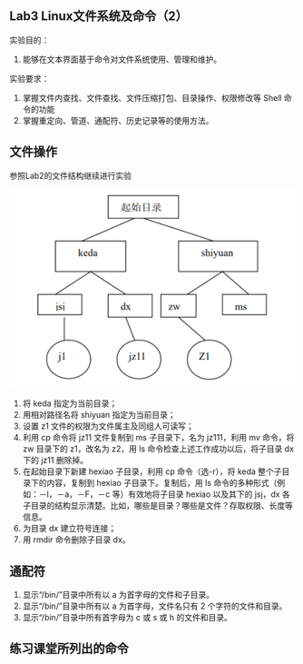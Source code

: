 ## Lab3 **Linux文件系统及命令（2）**  

实验目的：

1. 能够在文本界面基于命令对文件系统使用、管理和维护。

实验要求：

1. 掌握文件内查找、文件查找、文件压缩打包、目录操作、权限修改等 Shell 命令的功能
2. 掌握重定向、管道、通配符、历史记录等的使用方法。

## 文件操作

参照Lab2的文件结构继续进行实验

![dir](./lab2/dir.png)

1. 将 keda 指定为当前目录；
2. 用相对路径名将 shiyuan 指定为当前目录； 
3. 设置 z1 文件的权限为文件属主及同组人可读写； 
4. 利用 cp 命令将 jz11 文件复制到 ms 子目录下，名为 jz111，利用 mv 命令，将 zw 目录下的 z1，改名为 z2，用 ls 命令检查上述工作成功以后，将子目录 dx下的 jz11 删除掉。
5. 在起始目录下新建 hexiao 子目录，利用 cp 命令（选-r），将 keda 整个子目录下的内容，复制到 hexiao 子目录下。复制后，用 ls 命令的多种形式（例如：－l，－a，－F，－c 等）有效地将子目录 hexiao 以及其下的 jsj，dx 各子目录的结构显示清楚。比如，哪些是目录？哪些是文件？存取权限、长度等信息。 
6. 为目录 dx 建立符号连接；
7. 用 rmdir 命令删除子目录 dx。 

## 通配符

1. 显示“/bin/”目录中所有以 a 为首字母的文件和子目录。
2. 显示“/bin/”目录中所有以 a 为首字母，文件名只有 2 个字符的文件和目录。
3. 显示“/bin/”目录中所有首字母为 c 或 s 或 h 的文件和目录。

## 练习课堂所列出的命令

